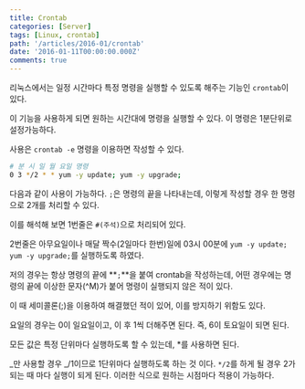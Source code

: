 ```yaml
---
title: Crontab
categories: [Server]
tags: [Linux, crontab]
path: '/articles/2016-01/crontab'
date: '2016-01-11T00:00:00.000Z'
comments: true
---
```


리눅스에서는 일정 시간마다 특정 명령을 실행할 수 있도록 해주는 기능인 `crontab`이 있다.

이 기능을 사용하게 되면 원하는 시간대에 명령을 실행할 수 있다. 이 명령은 1분단위로 설정가능하다.

사용은 `crontab -e` 명령을 이용하면 작성할 수 있다.

```bash
# 분 시 일 월 요일 명령
0 3 */2 * * yum -y update; yum -y upgrade;
```

다음과 같이 사용이 가능하다. `;`은 명령의 끝을 나타내는데, 이렇게 작성할 경우 한 명령으로 2개를 처리할 수 있다.

이를 해석해 보면 1번줄은 `#(주석)`으로 처리되어 있다.

2번줄은 아무요일이나 매달 짝수(2일마다 한번)일에 03시 00분에 `yum -y update; yum -y upgrade;`를 실행하도록 하였다.

저의 경우는 항상 명령의 끝에 **`;`**을 붙여 crontab을 작성하는데, 어떤 경우에는 명령의 끝에 이상한 문자(^M)가 붙어 명령이 실행되지 않은 적이 있다.

이 때 세미콜론(;)을 이용하여 해결했던 적이 있어, 이를 방지하기 위함도 있다.

요일의 경우는 0이 일요일이고, 이 후 1씩 더해주면 된다. 즉, 6이 토요일이 되면 된다.

모든 값은 특정 단위마다 실행하도록 할 수 있는데, \*를 사용하면 된다.

_만 사용할 경우 _/1이므로 1단위마다 실행하도록 하는 것 이다. `*/2`를 하게 될 경우 2가 되는 때 마다 실행이 되게 된다. 이러한 식으로 원하는 시점마다 적용이 가능하다.
